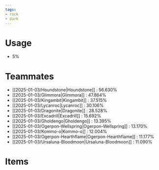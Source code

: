 ```yaml
---
tags:
- rock
- dark
---
```

# Usage
- 5%
# Teammates
- [[2025-01-03/Houndstone|Houndstone]] : 56.630%
- [[2025-01-03/Glimmora|Glimmora]] : 47.864%
- [[2025-01-03/Kingambit|Kingambit]] : 37.515%
- [[2025-01-03/Lycanroc|Lycanroc]] : 30.106%
- [[2025-01-03/Dragonite|Dragonite]] : 28.528%
- [[2025-01-03/Excadrill|Excadrill]] : 15.692%
- [[2025-01-03/Gholdengo|Gholdengo]] : 13.395%
- [[2025-01-03/Ogerpon-Wellspring|Ogerpon-Wellspring]] : 13.170%
- [[2025-01-03/Kommo-o|Kommo-o]] : 12.004%
- [[2025-01-03/Ogerpon-Hearthflame|Ogerpon-Hearthflame]] : 11.177%
- [[2025-01-03/Ursaluna-Bloodmoon|Ursaluna-Bloodmoon]] : 11.090%
# Items
